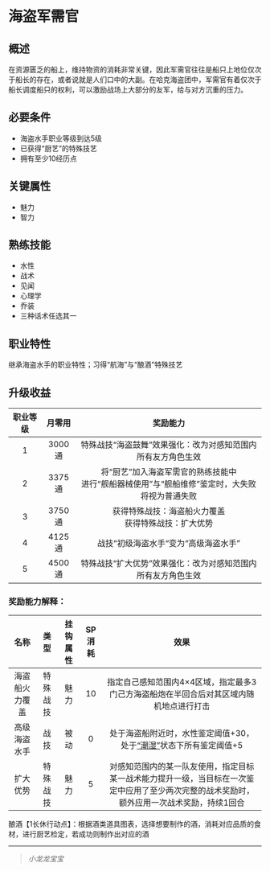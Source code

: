 # 海盗军需官

## 概述

在资源匮乏的船上，维持物资的消耗非常关键，因此军需官往往是船只上地位仅次于船长的存在，或者说就是人们口中的大副。在哈克海盗团中，军需官有着仅次于船长调度船只的权利，可以激励战场上大部分的友军，给与对方沉重的压力。

## 必要条件

* 海盗水手职业等级到达5级
* 已获得“厨艺”的特殊技艺
* 拥有至少10经历点

## 关键属性

* 魅力
* 智力

## 熟练技能

* 水性
* 战术
* 见闻
* 心理学
* 乔装
* 三种话术任选其一
  
## 职业特性

继承海盗水手的职业特性；习得“航海”与“酿酒”特殊技艺

## 升级收益

职业等级|月零用|奖励能力
:--:|:--:|:--:
1|3000通|特殊战技“海盗鼓舞”效果强化：改为对感知范围内所有友方角色生效
2|3375通|将“厨艺”加入海盗军需官的熟练技能中<br>进行“舰船器械使用”与“舰船维修”鉴定时，大失败将视为普通失败
3|3750通|获得特殊战技：海盗船火力覆盖<br>获得特殊战技：扩大优势
4|4125通|战技“初级海盗水手“变为“高级海盗水手”
5|4500通|特殊战技“扩大优势”效果强化：改为对感知范围内所有友方角色生效

### 奖励能力解释：

名称|类型|挂钩属性|SP消耗|效果
:--:|:--:|:--:|:--:|:--:
海盗船火力覆盖|特殊战技|魅力|10|指定自己感知范围内4×4区域，指定最多3门己方海盗船炮在半回合后对其区域内随机地点进行打击
高级海盗水手|战技|被动|0|处于海盗船附近时，水性鉴定阈值+30，处于<a href="../../../../status/normal/#潮湿" target="_blank">“潮湿”</a>状态下所有鉴定阈值+5
扩大优势|特殊战技|魅力|5|对感知范围内的某一队友使用，指定目标某一战术能力提升一级，当目标在一次鉴定中应用了至少两次完整的战术奖励时，额外应用一次战术奖励，持续1回合

酿酒【1长休行动点】：根据酒类道具图表，选择想要制作的酒，消耗对应品质的食材，进行厨艺检定，若成功则制作出对应的酒

---

> *小龙龙宝宝*